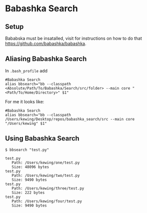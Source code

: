 # Babashka Search

## Setup
Bababska must be insatalled, visit for instructions on how to do that https://github.com/babashka/babashka.

## Aliasing Babashka Search
In `.bash_profile` add

```
#Babashka Search
alias bbsearch="bb --classpath <Absolute/Path/To/Babashka/Search/src/folder> --main core "<Path/To/Home/Directory>" $1"
```

For me it looks like:
```
#Babashka Search
alias bbsearch="bb --classpath /Users/kewing/Desktop/repos/babashka_search/src --main core "/Users/kewing" $1"
```

## Using Babashka Search
```
$ bbsearch "test.py"

test.py
   Path: /Users/kewing/one/test.py
   Size: 48096 bytes
test.py
   Path: /Users/kewing/two/test.py
   Size: 9490 bytes
test.py
   Path: /Users/kewing/three/test.py
   Size: 222 bytes
test.py
   Path: /Users/kewing/four/test.py
   Size: 9490 bytes
```
